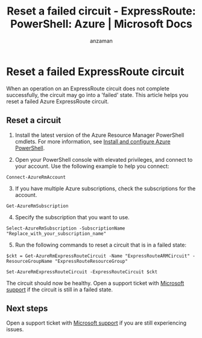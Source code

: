 ﻿---
title: 'Reset a failed circuit - ExpressRoute: PowerShell: Azure | Microsoft Docs'
description: This article helps you reset an ExpressRoute circuit that is in a failed state.
services: expressroute
author: anzaman

ms.service: expressroute
ms.topic: article
ms.date: 11/28/2018
ms.author: anzaman
ms.custom: seodec18

---
# Reset a failed ExpressRoute circuit

When an operation on an ExpressRoute circuit does not complete successfully, the circuit may go into a 'failed' state. This article helps you reset a failed Azure ExpressRoute circuit.

## Reset a circuit

1. Install the latest version of the Azure Resource Manager PowerShell cmdlets. For more information, see [Install and configure Azure PowerShell](/powershell/azure/azurerm/install-azurerm-ps).

2. Open your PowerShell console with elevated privileges, and connect to your account. Use the following example to help you connect:

  ```azurepowershell-interactive
  Connect-AzureRmAccount
  ```
3. If you have multiple Azure subscriptions, check the subscriptions for the account.

  ```azurepowershell-interactive
  Get-AzureRmSubscription
  ```
4. Specify the subscription that you want to use.

  ```azurepowershell-interactive
  Select-AzureRmSubscription -SubscriptionName "Replace_with_your_subscription_name"
  ```
5. Run the following commands to reset a circuit that is in a failed state:

  ```azurepowershell-interactive
  $ckt = Get-AzureRmExpressRouteCircuit -Name "ExpressRouteARMCircuit" -ResourceGroupName "ExpressRouteResourceGroup"

  Set-AzureRmExpressRouteCircuit -ExpressRouteCircuit $ckt
  ```

The circuit should now be healthy. Open a support ticket with [Microsoft support](https://portal.azure.com/?#blade/Microsoft_Azure_Support/HelpAndSupportBlade) if the circuit is still in a failed state.

## Next steps

Open a support ticket with [Microsoft support](https://portal.azure.com/?#blade/Microsoft_Azure_Support/HelpAndSupportBlade) if you are still experiencing issues.
